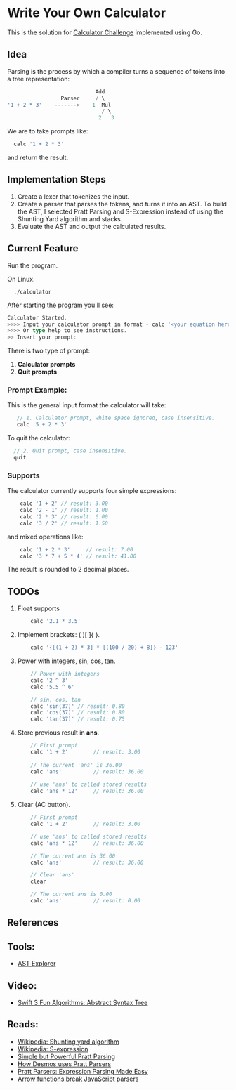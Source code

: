 # Write Your Own Calculator

This is the solution for [Calculator Challenge](https://codingchallenges.fyi/challenges/challenge-calculator)
implemented using Go.

## Idea

Parsing is the process by which a compiler turns a sequence of tokens into a tree representation:

```go
                            Add
                 Parser     / \
'1 + 2 * 3'    ------->    1  Mul
                              / \
                             2   3
```

We are to take prompts like:

```go
  calc '1 + 2 * 3'
```

and return the result.

## Implementation Steps

1. Create a lexer that tokenizes the input.
2. Create a parser that parses the tokens, and turns it into an AST.
To build the AST, I selected Pratt Parsing and S-Expression instead of using the Shunting Yard algorithm and stacks. 
3. Evaluate the AST and output the calculated results.

## Current Feature

Run the program.

On Linux.
```shell
  ./calculator
```

After starting the program you'll see:

```go
Calculator Started.
>>>> Input your calculator prompt in format - calc '<your equation here>'
>>>> Or type help to see instructions.
>> Insert your prompt:
```

There is two type of prompt:

1. **Calculator prompts**
2. **Quit prompts**

### Prompt Example:

This is the general input format the calculator will take:

```go
   // 1. Calculator prompt, white space ignored, case insensitive.
   calc '5 + 2 * 3'
```

To quit the calculator:

```go
  // 2. Quit prompt, case insensitive.    
  quit  
```

### Supports

The calculator currently supports four simple expressions:

```go
    calc '1 + 2' // result: 3.00
    calc '2 - 1' // result: 1.00
    calc '2 * 3' // result: 6.00
    calc '3 / 2' // result: 1.50
```

and mixed operations like:

```go
    calc '1 + 2 * 3'     // result: 7.00
    calc '3 * 7 + 5 * 4' // result: 41.00
```

The result is rounded to 2 decimal places.

## TODOs

1. Float supports
    ```go
        calc '2.1 * 3.5'
    ```
   
2. Implement brackets: ( )[ ]{ }.
    ```go
        calc '{[(1 + 2) * 3] * [(100 / 20) + 8]} - 123'
    ```
   
3. Power with integers, sin, cos, tan.
    ```go
        // Power with integers
        calc '2 ^ 3'
        calc '5.5 ^ 6' 
    ```
    ```go
        // sin, cos, tan
        calc 'sin(37)' // result: 0.80
        calc 'cos(37)' // result: 0.80 
        calc 'tan(37)' // result: 0.75
    ```
   
4. Store previous result in **ans**.
    ```go
        // First prompt
        calc '1 + 2'        // result: 3.00
        
        // The current 'ans' is 36.00
        calc 'ans'          // result: 36.00
            
        // use 'ans' to called stored results
        calc 'ans * 12'     // result: 36.00 
    ```
5. Clear (AC button).
    ```go
        // First prompt
        calc '1 + 2'        // result: 3.00
   
        // use 'ans' to called stored results
        calc 'ans * 12'     // result: 36.00
   
        // The current ans is 36.00
        calc 'ans'          // result: 36.00
   
        // Clear 'ans'
        clear
   
        // The current ans is 0.00
        calc 'ans'          // result: 0.00 
    ```
    

## References
## Tools:
- [AST Explorer](https://astexplorer.net)
## Video:
- [Swift 3 Fun Algorithms: Abstract Syntax Tree](https://www.youtube.com/watch?v=r14Vtwi2k7s)
## Reads:
- [Wikipedia: Shunting yard algorithm](https://en.wikipedia.org/wiki/Shunting_yard_algorithm#The_algorithm_in_detail) 
- [Wikipedia: S-expression](https://en.wikipedia.org/wiki/S-expression)
- [Simple but Powerful Pratt Parsing](https://matklad.github.io/2020/04/13/simple-but-powerful-pratt-parsing.html#From-Precedence-to-Binding-Power)
- [How Desmos uses Pratt Parsers](https://engineering.desmos.com/articles/pratt-parser/)
- [Pratt Parsers: Expression Parsing Made Easy](https://journal.stuffwithstuff.com/2011/03/19/pratt-parsers-expression-parsing-made-easy/)
- [Arrow functions break JavaScript parsers](https://dev.to/samthor/arrow-functions-break-javascript-parsers-1ldp)